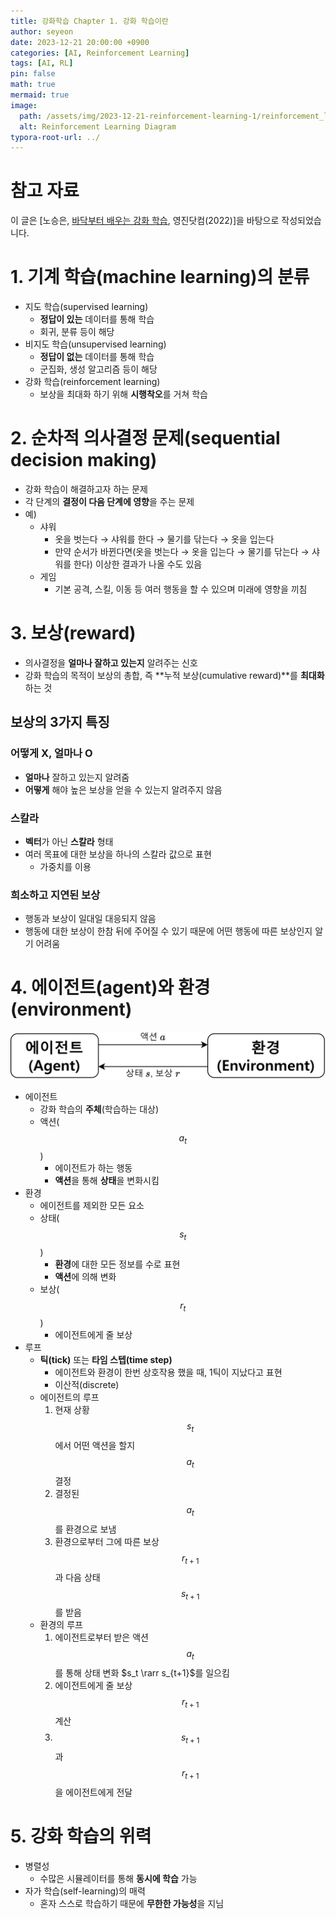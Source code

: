 ```yaml
---
title: 강화학습 Chapter 1. 강화 학습이란
author: seyeon
date: 2023-12-21 20:00:00 +0900
categories: [AI, Reinforcement Learning]
tags: [AI, RL]
pin: false
math: true
mermaid: true
image:
  path: /assets/img/2023-12-21-reinforcement-learning-1/reinforcement_learning_main.png
  alt: Reinforcement Learning Diagram
typora-root-url: ../
---
```


# 참고 자료

이 글은 [노승은, [바닥부터 배우는 강화 학습](https://shop.youngjin.com/goods/view?no=103), 영진닷컴(2022)]을 바탕으로 작성되었습니다.

# 1. 기계 학습(machine learning)의 분류

- 지도 학습(supervised learning)
  - **정답이 있는** 데이터를 통해 학습
  - 회귀, 분류 등이 해당
- 비지도 학습(unsupervised learning)
  - **정답이 없는** 데이터를 통해 학습
  - 군집화, 생성 알고리즘 등이 해당
- 강화 학습(reinforcement learning)
  - 보상을 최대화 하기 위해 **시행착오**를 거쳐 학습

# 2. 순차적 의사결정 문제(sequential decision making)

- 강화 학습이 해결하고자 하는 문제
- 각 단계의 **결정이 다음 단계에 영향**을 주는 문제
- 예)
  - 샤워
    - 옷을 벗는다 → 샤워를 한다 → 물기를 닦는다 → 옷을 입는다
    - 만약 순서가 바뀐다면(옷을 벗는다 → 옷을 입는다 → 물기를 닦는다 → 샤워를 한다) 이상한 결과가 나올 수도 있음
  - 게임
    - 기본 공격, 스킬, 이동 등 여러 행동을 할 수 있으며 미래에 영향을 끼침

# 3. 보상(reward)

- 의사결정을 **얼마나 잘하고 있는지** 알려주는 신호
- 강화 학습의 목적이 보상의 총합, 즉 **누적 보상(cumulative reward)**를 **최대화**하는 것

## 보상의 3가지 특징

### 어떻게 X, 얼마나 O

- **얼마나** 잘하고 있는지 알려줌
- **어떻게** 해야 높은 보상을 얻을 수 있는지 알려주지 않음

### 스칼라

- **벡터**가 아닌 **스칼라** 형태
- 여러 목표에 대한 보상을 하나의 스칼라 값으로 표현
  - 가중치를 이용

### 희소하고 지연된 보상

- 행동과 보상이 일대일 대응되지 않음
- 행동에 대한 보상이 한참 뒤에 주어질 수 있기 때문에 어떤 행동에 따른 보상인지 알기 어려움

# 4. 에이전트(agent)와 환경(environment)

![reinforcement_learning_diagram](/assets/img/2023-12-21-reinforcement-learning-1/reinforcement_learning_main.png)

- 에이전트
  - 강화 학습의 **주체**(학습하는 대상)
  - 액션($$a_t$$)
    - 에이전트가 하는 행동
    - **액션**을 통해 **상태**을 변화시킴
- 환경
  - 에이전트를 제외한 모든 요소
  - 상태($$s_t$$)
    - **환경**에 대한 모든 정보를 수로 표현
    - **액션**에 의해 변화
  - 보상($$r_t$$)
    - 에이전트에게 줄 보상
- 루프
  - **틱(tick)** 또는 **타임 스텝(time step)**
    - 에이전트와 환경이 한번 상호작용 했을 때, 1틱이 지났다고 표현
    - 이산적(discrete)
  - 에이전트의 루프
    1. 현재 상황 $$s_t$$에서 어떤 액션을 할지 $$a_t$$ 결정
    2. 결정된 $$a_t$$를 환경으로 보냄
    3. 환경으로부터 그에 따른 보상 $$r_{t+1}$$과 다음 상태 $$s_{t+1}$$를 받음
  - 환경의 루프
    1. 에이전트로부터 받은 액션 $$a_t$$를 통해 상태 변화 $s_t \rarr s_{t+1}$를 일으킴
    2. 에이전트에게 줄 보상 $$r_{t+1}$$ 계산
    3. $$s_{t+1}$$과 $$r_{t+1}$$을 에이전트에게 전달

# 5. 강화 학습의 위력

- 병렬성
  - 수많은 시뮬레이터를 통해 **동시에 학습** 가능
- 자가 학습(self-learning)의 매력
  - 혼자 스스로 학습하기 때문에 **무한한 가능성**을 지님